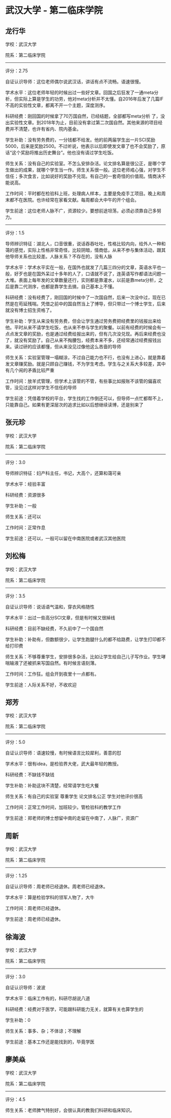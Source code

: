 # 武汉大学 - 第二临床学院

## 龙行华

学校：武汉大学

院系：第二临床学院

* * *

评分：2.75

自证认识导师：这位老师偶尔说武汉话，讲话有点不流畅。语速很慢。

学术水平：这位老师年轻的时候出过一些好文章。回国之后狂发了一通meta分析，但实际上算是学生的功劳，他对meta分析并不太懂。自2016年后发了几篇IF不高的实验性文章，都离不开一个主题，深度测序。

科研经费：刚回国的时候拿了70万国自然，已经结题，全部都写meta分析 了，没出实验性文章。到2018年为止，目前没有拿过第二次国自然。其他来源的项目经费并不清楚，也许有省内、院内基金。

学生补助：没有劳务费的，一分钱都不给发。他的前两届学生出一片SCI奖励5000，后来是奖励2500。不过听说，他表示以后即使发文章了也不会奖励了，原话“这个奖励将推出历史舞台”。他也没有请过学生吃饭。

师生关系：没有自己的实验室。不怎么安排杂活。论文排名算是很公正，是哪个学生做出的成果，就哪个学生当一作。师生关系很一般。这位老师戒心强，对学生不信任；多次食言，比如说好的奖励不兑现。有自己的一套奇怪的价值观。情商决不能说高。

工作时间：平时都在检验科上班，处理病人样本，主要是免疫手工项目。晚上和周末都不在医院。也许经常在家看文献。每周都会大中午的开个组会。

学生前途：这位老师人脉不广，资源较少。要想前途坦荡，必须必须靠自己多努力。

* * *

评分：1.5

导师辨识特征：湖北人，口音很重，说话吞吞吐吐，性格比较内向，给外人一种和蔼的感觉，实际上性格非常奇怪，比较阴暗，情商低，从来不参与集体活动，跟其他导师关系也比较差。人脉关系？不存在的，没有人脉

学术水平：学术水平实在一般，在国外也就发了几篇三四分的文章，英语水平也一般，好歹也是在国外呆过十多年的人了，口语就不说了，连英语写作都语法问题一大堆。表面上每年发的文章数量还行，实则都是靠灌水，以前是靠meta分析，之后是靠二代测序，也都是靠学生去搞，自己基本上不懂。

科研经费：没有经费了，刚回国的时候中了一次国自然，后来一次没中过，现在已然是在苟延残喘。凭借之前中的国自然当上了博导，但只带过一个博士学生，后来就没有博士招生资格了。

学生补助：学生从来没有劳务费，但会让学生通过劳务费把经费里的钱报出来给他。平时从来不请学生吃饭，也从来不参与学生的聚餐。以前有经费的时候会有一点点发文章的奖励，也是通过经费给报出来的，但有几次没兑现。再后来经费也没了，就没有奖励了。自己从来不掏腰包，经费本来不多，还经常通过经费报钱出来。读过研的应该都懂，但从来没见过像他这么吝啬的导师

师生关系：实验室管理一塌糊涂，不过自己能力也不行，也没有上进心，就是靠着发文章赚奖励。就是只顾自己赚钱，不为学生考虑。学生与之关系大多较差，其中有几个闹的矛盾比较严重

工作时间：放羊式管理，但学术上该管的不管，有些事比如报账不该管的偏喜欢管，没见过这样对学生不信任的导师

学生前途：凭借着学校的平台，学生找的工作倒还可以，但导师一点忙都帮不上，只能靠自己。如果有更深层次的追求比如以后想继续读博，还是别来了

## 张元珍

学校：武汉大学

院系：第二临床学院

* * *

评分：3.0

导师辨识特征：妇产科主任，书记，大高个，还算和蔼可亲

学术水平：经验丰富

科研经费：资源很多

学生补助：一般

师生关系：还可以

工作时间：正常作息

学生前途：还可以，一般可以留在中南医院或者武汉其他医院

## 刘松梅

学校：武汉大学

院系：第二临床学院

* * *

评分：3.5

自证认识导师：说话语气温和，穿衣风格随性

学术水平：出过一些高分SCI文章，但是有时候又很掉线

科研经费：目前不缺经费，不久前中了一个国自然

学生补助：补助有，但数额很少，让学生跑腿什么的都不给路费，让学生打印都不给打印费

师生关系：不够尊重学生，安排很多杂活，比如让学生给自己儿子写作业。学生哮喘输液了还被抓来写国自然。有时候言语刻薄。

工作时间：工作狂。组会开到夜里十一点都有。

学生前途：人际关系不好，不收欢迎

## 郑芳

学校：武汉大学

院系：第二临床学院

* * *

评分：5.0

自证认识导师：语速较慢，有时候语言比较犀利，善意的怼

学术水平：很有idea，是检验界大佬，武大最年轻的教授。

科研经费：不缺钱不缺钱

学生补助：补助这块不清楚，经常请学生吃大餐

师生关系：有自己的实验室
尊重学生
论文排名公正
学生对他评价很高

工作时间：正常工作时间，加班较少。管检验科的教学工作

学生前途：郑老师的博士想留中南的走留在中南了，人脉广，资源广

## 周新

学校：武汉大学

院系：第二临床学院

* * *

评分：1.25

自证认识导师：周老师已经退休。周老师已经退休。

学术水平：算是检验学科的领军人物了，大牛

工作时间：周老师已经退休。

学生前途：周老师已经退休。

## 徐海波

学校：武汉大学

院系：第二临床学院

* * *

评分：3.0

自证认识导师：波波

学术水平：临床工作有的，科研尽胡说八道

科研经费：经费对于医学，可能跟科研能力无关，就算有关也算学生的

学生补助：0

师生关系：事多、杂；不体谅；不理解

学生前途：基本工作还是能找到的，毕竟学医

## 廖美焱

学校：武汉大学

院系：第二临床学院

* * *

评分：4.5

师生关系：老师脾气特别好，会很认真的教我们科研和临床知识。